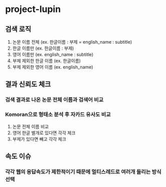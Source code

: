 # project-lupin
## 검색 로직
1. 논문 이름 전체 (ex. 한글이름 : 부제 = english_name : subtitle)
2. 한글 이름만 (ex. 한글이름 : 부제)
3. 영어 이름만 (ex. english_name : subtitle)
4. 부제 제외한 한글 이름 (ex. 한글이름)
5. 부제 제외한 영어 이름 (ex. english_name)

## 결과 신뢰도 체크
### 검색 결과로 나온 논문 전체 이름과 검색어 비교
### Komoran으로 형태소 분석 후 자카드 유사도 비교
1. 논문 전체 이름 비교
2. 영어 한글 별개로 있다면 각각 체크
3. 부제가 있다면 빼고 각각 체크

## 속도 이슈
### 각각 웹의 응답속도가 제한적이기 때문에 멀티스레드로 여러개 돌리는 방식 선택
